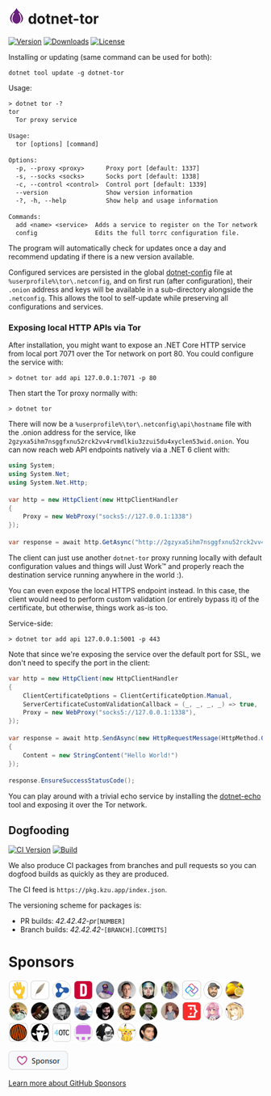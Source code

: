 ![Icon](https://raw.githubusercontent.com/devlooped/dotnet-tor/main/assets/img/icon-32.png) dotnet-tor
============

[![Version](https://img.shields.io/nuget/v/dotnet-tor.svg?color=royalblue)](https://www.nuget.org/packages/dotnet-tor) [![Downloads](https://img.shields.io/nuget/dt/dotnet-tor.svg?color=darkmagenta)](https://www.nuget.org/packages/dotnet-tor) [![License](https://img.shields.io/github/license/devlooped/dotnet-tor.svg?color=blue)](https://github.com/devlooped/dotnet-tor/blob/main/LICENSE)

Installing or updating (same command can be used for both):

```
dotnet tool update -g dotnet-tor
```

<!-- #content -->
Usage:

```
> dotnet tor -?
tor
  Tor proxy service

Usage:
  tor [options] [command]

Options:
  -p, --proxy <proxy>      Proxy port [default: 1337]
  -s, --socks <socks>      Socks port [default: 1338]
  -c, --control <control>  Control port [default: 1339]
  --version                Show version information
  -?, -h, --help           Show help and usage information

Commands:
  add <name> <service>  Adds a service to register on the Tor network
  config                Edits the full torrc configuration file.
```

The program will automatically check for updates once a day and recommend updating 
if there is a new version available.

Configured services are persisted in the global [dotnet-config](https://dotnetconfig.org) file at `%userprofile%\tor\.netconfig`, and on first run (after configuration), their `.onion` address and keys will be available in a sub-directory alongside the `.netconfig`. This allows the tool to self-update while preserving all configurations and services.

### Exposing local HTTP APIs via Tor

After installation, you might want to expose an .NET Core HTTP service from local port 7071 over the Tor network on port 80. 
You could configure the service with:

```
> dotnet tor add api 127.0.0.1:7071 -p 80
```

Then start the Tor proxy normally with:

```
> dotnet tor
```

There will now be a `%userprofile%\tor\.netconfig\api\hostname` file with the .onion address for the service, like `2gzyxa5ihm7nsggfxnu52rck2vv4rvmdlkiu3zzui5du4xyclen53wid.onion`. You can now reach web API endpoints natively via a .NET 6 client with:

```csharp
using System;
using System.Net;
using System.Net.Http;

var http = new HttpClient(new HttpClientHandler
{
    Proxy = new WebProxy("socks5://127.0.0.1:1338")
});

var response = await http.GetAsync("http://2gzyxa5ihm7nsggfxnu52rck2vv4rvmdlkiu3zzui5du4xyclen53wid.onion/[endpoint]"));
```

The client can just use another `dotnet-tor` proxy running locally with default configuration values and things will Just Work™ and 
properly reach the destination service running anywhere in the world :).

You can even expose the local HTTPS endpoint instead. In this case, the client would need to perform custom validation 
(or entirely bypass it) of the certificate, but otherwise, things work as-is too.

Service-side:

```
> dotnet tor add api 127.0.0.1:5001 -p 443
```

Note that since we're exposing the service over the default port for SSL, we don't need to specify the port in the client:

```csharp
var http = new HttpClient(new HttpClientHandler
{
    ClientCertificateOptions = ClientCertificateOption.Manual,
    ServerCertificateCustomValidationCallback = (_, _, _, _) => true,
    Proxy = new WebProxy("socks5://127.0.0.1:1338"),
});

var response = await http.SendAsync(new HttpRequestMessage(HttpMethod.Get, "https://kbu3mvegpytu4gewdgvjae7zhrzszmetmr5jdlwk5ct5pfzlbaqbdqqd.onion")
{
    Content = new StringContent("Hello World!")
});

response.EnsureSuccessStatusCode();
```

You can play around with a trivial echo service by installing the [dotnet-echo](https://nuget.org/packages/dotnet-echo) tool 
and exposing it over the Tor network.

<!-- #content -->

## Dogfooding

[![CI Version](https://img.shields.io/endpoint?url=https://shields.kzu.app/vpre/dotnet-tor/main&label=nuget.ci&color=brightgreen)](https://pkg.kzu.app/index.json) [![Build](https://github.com/devlooped/dotnet-tor/workflows/build/badge.svg?branch=main)](https://github.com/devlooped/dotnet-tor/actions)

We also produce CI packages from branches and pull requests so you can dogfood builds as quickly as they are produced. 

The CI feed is `https://pkg.kzu.app/index.json`. 

The versioning scheme for packages is:

- PR builds: *42.42.42-pr*`[NUMBER]`
- Branch builds: *42.42.42-*`[BRANCH]`.`[COMMITS]`


<!-- include https://github.com/devlooped/sponsors/raw/main/footer.md -->
# Sponsors 

<!-- sponsors.md -->
[![Clarius Org](https://raw.githubusercontent.com/devlooped/sponsors/main/.github/avatars/clarius.png "Clarius Org")](https://github.com/clarius)
[![MFB Technologies, Inc.](https://raw.githubusercontent.com/devlooped/sponsors/main/.github/avatars/MFB-Technologies-Inc.png "MFB Technologies, Inc.")](https://github.com/MFB-Technologies-Inc)
[![Torutek](https://raw.githubusercontent.com/devlooped/sponsors/main/.github/avatars/torutek-gh.png "Torutek")](https://github.com/torutek-gh)
[![DRIVE.NET, Inc.](https://raw.githubusercontent.com/devlooped/sponsors/main/.github/avatars/drivenet.png "DRIVE.NET, Inc.")](https://github.com/drivenet)
[![Keith Pickford](https://raw.githubusercontent.com/devlooped/sponsors/main/.github/avatars/Keflon.png "Keith Pickford")](https://github.com/Keflon)
[![Thomas Bolon](https://raw.githubusercontent.com/devlooped/sponsors/main/.github/avatars/tbolon.png "Thomas Bolon")](https://github.com/tbolon)
[![Kori Francis](https://raw.githubusercontent.com/devlooped/sponsors/main/.github/avatars/kfrancis.png "Kori Francis")](https://github.com/kfrancis)
[![Toni Wenzel](https://raw.githubusercontent.com/devlooped/sponsors/main/.github/avatars/twenzel.png "Toni Wenzel")](https://github.com/twenzel)
[![Uno Platform](https://raw.githubusercontent.com/devlooped/sponsors/main/.github/avatars/unoplatform.png "Uno Platform")](https://github.com/unoplatform)
[![Dan Siegel](https://raw.githubusercontent.com/devlooped/sponsors/main/.github/avatars/dansiegel.png "Dan Siegel")](https://github.com/dansiegel)
[![Reuben Swartz](https://raw.githubusercontent.com/devlooped/sponsors/main/.github/avatars/rbnswartz.png "Reuben Swartz")](https://github.com/rbnswartz)
[![Jacob Foshee](https://raw.githubusercontent.com/devlooped/sponsors/main/.github/avatars/jfoshee.png "Jacob Foshee")](https://github.com/jfoshee)
[![](https://raw.githubusercontent.com/devlooped/sponsors/main/.github/avatars/Mrxx99.png "")](https://github.com/Mrxx99)
[![Eric Johnson](https://raw.githubusercontent.com/devlooped/sponsors/main/.github/avatars/eajhnsn1.png "Eric Johnson")](https://github.com/eajhnsn1)
[![David JENNI](https://raw.githubusercontent.com/devlooped/sponsors/main/.github/avatars/davidjenni.png "David JENNI")](https://github.com/davidjenni)
[![Jonathan ](https://raw.githubusercontent.com/devlooped/sponsors/main/.github/avatars/Jonathan-Hickey.png "Jonathan ")](https://github.com/Jonathan-Hickey)
[![Charley Wu](https://raw.githubusercontent.com/devlooped/sponsors/main/.github/avatars/akunzai.png "Charley Wu")](https://github.com/akunzai)
[![Ken Bonny](https://raw.githubusercontent.com/devlooped/sponsors/main/.github/avatars/KenBonny.png "Ken Bonny")](https://github.com/KenBonny)
[![Simon Cropp](https://raw.githubusercontent.com/devlooped/sponsors/main/.github/avatars/SimonCropp.png "Simon Cropp")](https://github.com/SimonCropp)
[![agileworks-eu](https://raw.githubusercontent.com/devlooped/sponsors/main/.github/avatars/agileworks-eu.png "agileworks-eu")](https://github.com/agileworks-eu)
[![sorahex](https://raw.githubusercontent.com/devlooped/sponsors/main/.github/avatars/sorahex.png "sorahex")](https://github.com/sorahex)
[![Zheyu Shen](https://raw.githubusercontent.com/devlooped/sponsors/main/.github/avatars/arsdragonfly.png "Zheyu Shen")](https://github.com/arsdragonfly)
[![Vezel](https://raw.githubusercontent.com/devlooped/sponsors/main/.github/avatars/vezel-dev.png "Vezel")](https://github.com/vezel-dev)
[![ChilliCream](https://raw.githubusercontent.com/devlooped/sponsors/main/.github/avatars/ChilliCream.png "ChilliCream")](https://github.com/ChilliCream)
[![4OTC](https://raw.githubusercontent.com/devlooped/sponsors/main/.github/avatars/4OTC.png "4OTC")](https://github.com/4OTC)
[![Vincent Limo](https://raw.githubusercontent.com/devlooped/sponsors/main/.github/avatars/v-limo.png "Vincent Limo")](https://github.com/v-limo)
[![Jordan S. Jones](https://raw.githubusercontent.com/devlooped/sponsors/main/.github/avatars/jordansjones.png "Jordan S. Jones")](https://github.com/jordansjones)
[![domischell](https://raw.githubusercontent.com/devlooped/sponsors/main/.github/avatars/DominicSchell.png "domischell")](https://github.com/DominicSchell)
[![Mauricio Scheffer](https://raw.githubusercontent.com/devlooped/sponsors/main/.github/avatars/mausch.png "Mauricio Scheffer")](https://github.com/mausch)


<!-- sponsors.md -->

[![Sponsor this project](https://raw.githubusercontent.com/devlooped/sponsors/main/sponsor.png "Sponsor this project")](https://github.com/sponsors/devlooped)
&nbsp;

[Learn more about GitHub Sponsors](https://github.com/sponsors)

<!-- https://github.com/devlooped/sponsors/raw/main/footer.md -->
